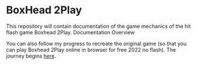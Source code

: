 # BoxHead 2Play

This repository will contain documentation of the game mechanics of the hit flash game Boxhead 2Play.
Documentation Overview

You can also follow my progress to recreate the original game (so that you can play Boxhead 2Play online in browser for free 2022 no flash).
The journey begins [here](https://github.com/jhodk/BoxHead2Play/blob/main/Blog/introduction.md).

